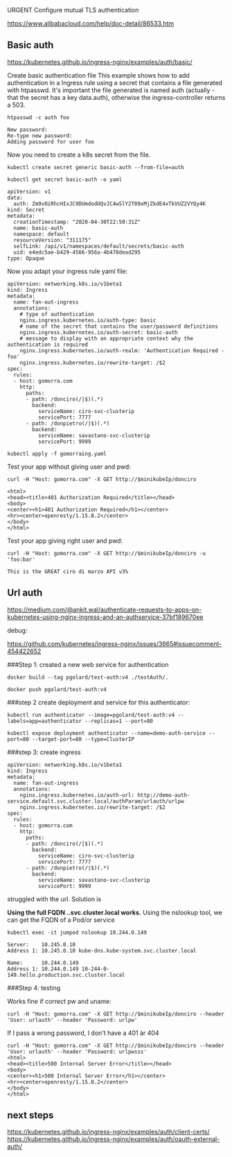 URGENT
Configure mutual TLS authentication

https://www.alibabacloud.com/help/doc-detail/86533.htm


## Basic auth
https://kubernetes.github.io/ingress-nginx/examples/auth/basic/

Create basic authentication file
This example shows how to add authentication in a Ingress rule using a secret that contains a file generated with htpasswd. It's important the file generated is named auth (actually - that the secret has a key data.auth), otherwise the ingress-controller returns a 503.

`htpasswd -c auth foo`
```
New password:
Re-type new password:
Adding password for user foo
```

Now you need to create a k8s secret from the file.

`kubectl create secret generic basic-auth --from-file=auth`

`kubectl get secret basic-auth -o yaml`
```
apiVersion: v1
data:
  auth: Zm9vOiRhcHIxJC9DUmdodUQvJC4wSlY2T09xMjZkdE4xTkVUZ2VYQy4K
kind: Secret
metadata:
  creationTimestamp: "2020-04-30T22:50:31Z"
  name: basic-auth
  namespace: default
  resourceVersion: "311175"
  selfLink: /api/v1/namespaces/default/secrets/basic-auth
  uid: e4edc5ae-b429-4566-956a-4b478dead295
type: Opaque
```

Now you adapt your ingress rule yaml file:
```
apiVersion: networking.k8s.io/v1beta1
kind: Ingress
metadata:
  name: fan-out-ingress
  annotations:
    # type of authentication
    nginx.ingress.kubernetes.io/auth-type: basic
    # name of the secret that contains the user/password definitions
    nginx.ingress.kubernetes.io/auth-secret: basic-auth
    # message to display with an appropriate context why the authentication is required
    nginx.ingress.kubernetes.io/auth-realm: 'Authentication Required - foo'
    nginx.ingress.kubernetes.io/rewrite-target: /$2
spec:
  rules:
  - host: gomorra.com
    http:
      paths:
      - path: /donciro(/|$)(.*)
        backend:
          serviceName: ciro-svc-clusterip
          servicePort: 7777
      - path: /donpietro(/|$)(.*)
        backend:
          serviceName: savastano-svc-clusterip
          servicePort: 9999

```


`kubectl apply -f gomorraing.yaml`

Test your app without giving user and pwd:

`curl -H "Host: gomorra.com" -X GET http://$minikubeIp/donciro`
```
<html>
<head><title>401 Authorization Required</title></head>
<body>
<center><h1>401 Authorization Required</h1></center>
<hr><center>openresty/1.15.8.2</center>
</body>
</html>
```
Test your app giving right user and pwd:

`curl -H "Host: gomorra.com" -X GET http://$minikubeIp/donciro -u 'foo:bar'`

```
This is the GREAT ciro di marzo API v3%
```

## Url auth
https://medium.com/@ankit.wal/authenticate-requests-to-apps-on-kubernetes-using-nginx-ingress-and-an-authservice-37bf189670ee

debug:

https://github.com/kubernetes/ingress-nginx/issues/3665#issuecomment-454422652

###Step 1:
created a new web service for authentication


`docker build --tag pgolard/test-auth:v4 ./testAuth/.`

`docker push pgolard/test-auth:v4`

###step 2 create deployment and service for this authenticator:

`kubectl run authenticator --image=pgolard/test-auth:v4 --labels=app=authenticator --replicas=1 --port=80`

`kubectl expose deployment authenticator --name=demo-auth-service --port=80 --target-port=80 --type=ClusterIP`

###step 3: create ingress
```
apiVersion: networking.k8s.io/v1beta1
kind: Ingress
metadata:
  name: fan-out-ingress
  annotations:
    nginx.ingress.kubernetes.io/auth-url: http://demo-auth-service.default.svc.cluster.local/authParam/urlauth/urlpw
    nginx.ingress.kubernetes.io/rewrite-target: /$2
spec:
  rules:
  - host: gomorra.com
    http:
      paths:
      - path: /donciro(/|$)(.*)
        backend:
          serviceName: ciro-svc-clusterip
          servicePort: 7777
      - path: /donpietro(/|$)(.*)
        backend:
          serviceName: savastano-svc-clusterip
          servicePort: 9999

```
struggled with the url. Solution is

**Using the full FQDN <service>.<namespace>.svc.cluster.local works.**
Using the nslookup tool, we can get the FQDN of a Pod/or service



`kubectl exec -it jumpod nslookup 10.244.0.149`

```
Server:    10.245.0.10
Address 1: 10.245.0.10 kube-dns.kube-system.svc.cluster.local

Name:      10.244.0.149
Address 1: 10.244.0.149 10-244-0-149.hello.production.svc.cluster.local
```

###Step 4: testing

Works fine if correct pw and uname:

`curl -H "Host: gomorra.com" -X GET http://$minikubeIp/donciro --header 'User: urlauth' --header 'Password: urlpw'`  


If I pass a wrong password, I don't have a 401 àr 404
```
curl -H "Host: gomorra.com" -X GET http://$minikubeIp/donciro --header 'User: urlauth' --header 'Password: urlpwsss'
<html>
<head><title>500 Internal Server Error</title></head>
<body>
<center><h1>500 Internal Server Error</h1></center>
<hr><center>openresty/1.15.8.2</center>
</body>
</html>
```

## next steps

https://kubernetes.github.io/ingress-nginx/examples/auth/client-certs/
https://kubernetes.github.io/ingress-nginx/examples/auth/oauth-external-auth/

